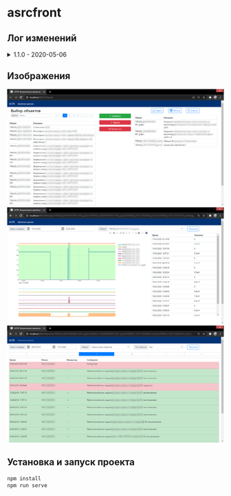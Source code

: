 # asrcfront

## Лог изменений
<details>
  <summary>1.1.0 - 2020-05-06</summary>  
  <ul>
    <li>Исправлена ошибка, при которой точки на графике отображались со смещением по времени</li>
    <li>Исправлено отображение порогов на графике</li>
    <li>Исправлено отображение дискретов</li>
    <li>Исправлено отображение значений true/false в таблицах</li>
    <li>Добавлен выбор объектов перед переходом к событиям</li>
    <li>Добавлено сохранение списка выбранных объектов</li>
  </ul>
</details>

## Изображения
![Выбор объекта](/images/screen1.png)
![Просмотр графиков](/images/screen2.png)
![Просмотр событий](/images/screen3.png)

## Установка и запуск проекта
```
npm install
npm run serve
```


